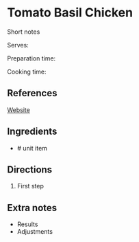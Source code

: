 # Tomato Basil Chicken

Short notes

Serves:

Preparation time:

Cooking time:

## References

[Website](https://www.website.com)

## Ingredients

- \# unit item

## Directions

1. First step

## Extra notes

- Results
- Adjustments